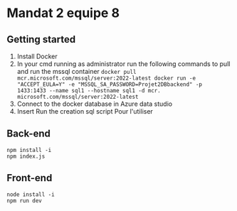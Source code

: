# Mandat 2 equipe 8



## Getting started
1. Install Docker
2. In your cmd running as administrator run the following commands to pull and run the mssql container
`docker pull mcr.microsoft.com/mssql/server:2022-latest
docker run -e "ACCEPT_EULA=Y" -e "MSSQL_SA_PASSWORD=Projet2DBbackend" -p 1433:1433 --name sql1 --hostname sql1 -d mcr.  microsoft.com/mssql/server:2022-latest`
3. Connect to the docker database in Azure data studio
4. Insert Run the creation sql script
Pour l'utiliser

## Back-end

```
npm install -i
npm index.js
```


## Front-end
```
node install -i
npm run dev
```
